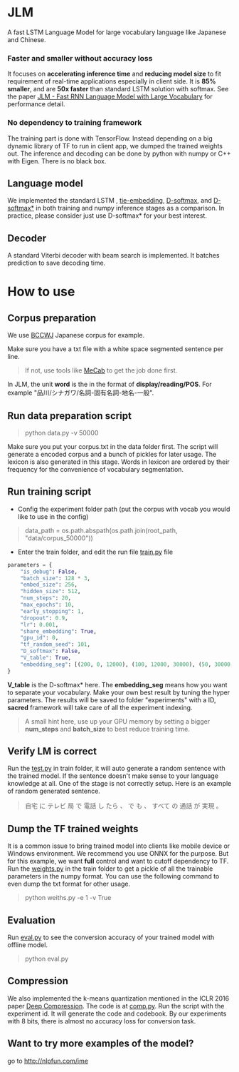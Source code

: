 # JLM
A fast LSTM Language Model for large vocabulary language like Japanese and Chinese.

### Faster and smaller without accuracy loss 

It focuses on **accelerating inference time** and **reducing model size** to fit requirement of real-time applications especially in client side. It is **85% smaller**, and are **50x faster** than standard LSTM solution with softmax. See the paper [JLM - Fast RNN Language Model with Large Vocabulary](http://anlp.jp/proceedings/annual_meeting/2018/pdf_dir/D3-4.pdf) for performance detail.

### No dependency to training framework
The training part is done with TensorFlow. Instead depending on a big dynamic library of TF to run in client app, we dumped the trained weights out. The inference and decoding can be done by python with numpy or C++ with Eigen. There is no black box.

## Language model
We implemented the standard LSTM , [tie-embedding](https://arxiv.org/abs/1608.05859), [D-softmax](https://arxiv.org/abs/1512.04906), and [D-softmax*](https://arxiv.org/abs/1609.04309) in both training and numpy inference stages as a comparison. In practice, please consider just use D-softmax* for your best interest.

## Decoder
A standard Viterbi decoder with beam search is implemented. It batches prediction to save decoding time.

# How to use
## Corpus preparation
We use [BCCWJ](http://pj.ninjal.ac.jp/corpus_center/bccwj/en/) Japanese corpus for example. 

Make sure you have a txt file with a white space segmented sentence per line.
> If not, use tools like [MeCab](http://taku910.github.io/mecab/) to get the job done first.

In JLM, the unit **word** is the in the format of **display/reading/POS**.  For example "品川/シナガワ/名詞-固有名詞-地名-一般". 

## Run data preparation script
> python data.py -v 50000

Make sure you put your corpus.txt in the data folder first. The script will generate a encoded corpus and a bunch of pickles for later usage.  The lexicon is also generated in this stage. Words in lexicon are ordered by their frequency for the convenience of vocabulary segmentation.

## Run training script
- Config the experiment folder path (put the corpus with vocab you would like to use in the config)
> data_path = os.path.abspath(os.path.join(root_path, "data/corpus_50000"))

- Enter the train folder, and edit the run file [train.py](https://github.com/jiali-ms/JLM/blob/master/train/train.py) file

```python
parameters = {
    "is_debug": False,
    "batch_size": 128 * 3,
    "embed_size": 256,
    "hidden_size": 512,
    "num_steps": 20,
    "max_epochs": 10,
    "early_stopping": 1,
    "dropout": 0.9,
    "lr": 0.001,
    "share_embedding": True,
    "gpu_id": 0,
    "tf_random_seed": 101,
    "D_softmax": False,
    "V_table": True,
    "embedding_seg": [(200, 0, 12000), (100, 12000, 30000), (50, 30000, None)]
}
```
 **V_table** is the D-softmax* here. The **embedding_seg** means how you want to separate your vocabulary. Make your own best result by tuning the hyper parameters. The results will be saved to folder "experiments" with a ID, **sacred** framework will take care of all the experiment indexing.
 > A small hint here, use up your GPU memory by setting a bigger **num_steps** and **batch_size** to best reduce training time.

## Verify LM is correct
Run the [test.py](https://github.com/jiali-ms/JLM/blob/master/train/test.py) in train folder, it will auto generate a random sentence with the trained model. If the sentence doesn't make sense to your language knowledge at all. One of the stage is not correctly setup. Here is an example of random generated sentence.
> 自宅 に テレビ 局 で 電話 し たら 、 で も 、 すべて の 通話 が 実現 。

## Dump  the TF trained weights
It is a common issue to bring trained model into clients like mobile device or Windows environment. We recommend you use ONNX for the purpose. But for this example, we want **full** control and want to cutoff dependency to TF. Run the [weights.py](https://github.com/jiali-ms/JLM/blob/master/train/weights.py) in the train folder to get a pickle of all the trainable parameters in the numpy format. You can use the following command to even dump the txt format for other usage.
> python weiths.py -e 1 -v True

## Evaluation
Run [eval.py](https://github.com/jiali-ms/JLM/blob/master/decoder/eval.py) to see the conversion accuracy of your trained model with offline model. 
> python eval.py

## Compression
We also implemented the k-means quantization mentioned in the ICLR 2016 paper [Deep Compression](https://arxiv.org/pdf/1510.00149v5.pdf). The code is at [comp.py](https://github.com/jiali-ms/JLM/blob/master/train/comp.py). Run the script with the experiment id. It will generate the code and codebook. By our experiments with 8 bits, there is almost no accuracy loss for conversion task. 

## Want to try more examples of the model?
go to http://nlpfun.com/ime
